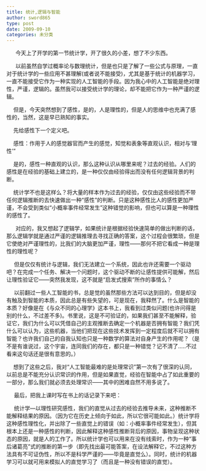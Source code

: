 ```yaml
---
title: 统计,逻辑与智能
author: sword865
type: post
date: 2009-09-10
categories: 未分类
---
```

&nbsp; &nbsp;&nbsp;&nbsp; 今天上了开学的第一节统计学，开了很久的小差，想了不少东西。
  
&nbsp;&nbsp;&nbsp;&nbsp; &nbsp;以前虽然自学过概率论与数理统计，但是也只是了解了一些公式与原理，一直对于统计学的一些应用不甚理解(或者说不能接受)，尤其是基于统计的机器学习，一直不能接受它作为一种实现的人工智能的手段。因为我心中的人工智能是绝对理性，严谨，逻辑的。虽然我可以接受统计学的理论，却不能把它作为一种严谨的逻辑。
  
　 但是，今天突然想到了感性，是的，人是理性的，但是人的思维中也充满了感性的，当然，这是早已熟知的事实。
  
　 先给感性下一个定义吧。
  
　 感性：作用于人的感觉器官而产生的感觉，知觉和表象等直观认识，相对与&lsquo;理性&rsquo;&rdquo;
  
　 是的，感性一种直观的认识，那么这种认识从哪里来呢？过去的经验。人们的感性是在经验的基础上建立的，是一种仅仅由经验得出而没有任何逻辑背景的判断。
  
　 统计学不也是这样么？将大量的样本作为过去的经验，仅仅由这些经验而不带任何逻辑推断的去快速做出一种&ldquo;感性&rdquo;的判断。只是这种感性比人的感性更加严谨，不会受到类似&ldquo;小概率事件经常发生&rdquo;这种错觉的影响，但也可以算是一种理性的感性了。
  
&nbsp;&nbsp;&nbsp;&nbsp;&nbsp;&nbsp;对应的，我又想起了逻辑学，如果统计是根据经验快速简单的做出判断的话，那么逻辑学就是通过严谨的逻辑推理去寻找正确的答案，这个过程会很繁琐，但是它使绝对严谨理性的，比我们的大脑更加严谨，理性&#8212;&#8212;那何不把它看成一种是理性的理性呢？
  
&nbsp; &nbsp;&nbsp; 但是仅仅有统计与逻辑，我们无法建立一个系统，因此也许还需要一个驱动吧？在完成一个任务、解决一个问题时，这个驱动不断的让感性提供可能解，然后让理性验证它&#8212;&#8212;突然我发现，这不就是&ldquo;启发式搜索&rdquo;所作的事情么？
  
&nbsp;&nbsp;&nbsp; &nbsp;以前翻过一些人工智能的书，总是觉的虽然那些方法可以达到目的，但是却没有触及到智能的本质，因此总是有些失望的，可是现在，我释然了。什么是智能的本质？好像是在《与众不同的心理学》这本书上，我看到过类似问题(也许问得是别的什么，不过差不多)。书里说，这是不可验证的，如果我们甚至不能解释，验证它，我们为什么可以凭借自己的主观推断去确定一个机器是否拥有智能？我们凭什么可以认为，这些机器，当他们把现在这些技术发挥到一定程度后就不可以拥有智能？也许我们自己的自我认知也只是一种数学的算法对自身产生的作用呢？（是不是有谁说过，这个宇宙，连同我们的存在，都只是一种错觉？记不清了&hellip;..不过看来这句话还是很有意思的。）
  
　 想到了这些之后，我对&ldquo;人工智能最难的是处理常识&rdquo;第一次有了很深的认同，以前总是不能充分认识常识的作用，但是如果直觉，经验在智能中占了如此重要的一部分，那么我们就必须去处理常识――其中的困难自然不用多说了。
  
&nbsp;&nbsp;&nbsp;&nbsp; 最后，把我上课时写在书上的话记录下来吧：
  
&nbsp;&nbsp;&nbsp; &nbsp;统计学&#8212;以理性研究感性，我们的直觉从过去的经验去推导未来，这种推断不能解释结果的原因。（因为它在历史上倾向于如此，所以它很可能如此。）统计学将这种感性理性化，并出除了一些直觉上的错误（如：小概率事件经常发生），但其根本上还是一种感性的判断，因此解释这种感性推断背后的原因，事物呈现这种状态的原因，就是人的工作了。所以统计学也可以用来在没有线索时，作为一种&ldquo;事后诸葛亮&rdquo;式的推断的第一步（即先找出最可能答案，在设法解释它，不过这种方法具有不可证伪性，所以不是科学严谨的――毕竟是直觉么）。同时，统计的机器学习可以就可用来模拟人的直觉学习了（而且是一种没有错误的直觉）。


